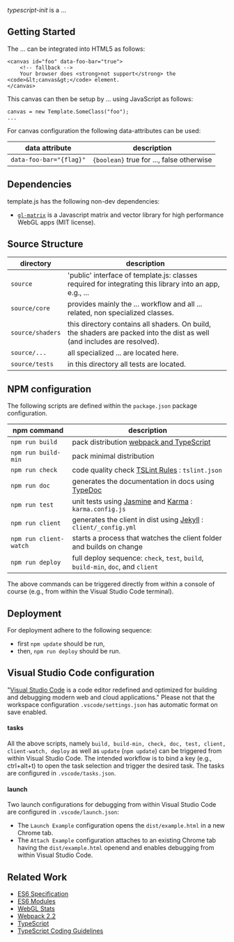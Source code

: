 
*typescript-init* is a ...


## Getting Started

The ... can be integrated into HTML5 as follows:
```
<canvas id="foo" data-foo-bar="true">
    <!-- fallback -->
    Your browser does <strong>not support</strong> the <code>&lt;canvas&gt;</code> element.
</canvas>
```

This canvas can then be setup by ... using JavaScript as follows:
```
canvas = new Template.SomeClass("foo");
...
```

For canvas configuration the following data-attributes can be used:

| data attribute | description |
|----------------|-------------|
| ```data-foo-bar="{flag}"``` | ```{boolean}``` true for ..., false otherwise |


## Dependencies

template.js has the following non-dev dependencies:

* [```gl-matrix```](http://glmatrix.net/) is a Javascript matrix and vector library for high performance WebGL apps (MIT license).


## Source Structure

| directory | description |
|-------------------|-------------|
| ```source``` | 'public' interface of template.js: classes required for integrating this library into an app, e.g., ... |
| ```source/core``` | provides mainly the ... workflow and all ... related, non specialized classes. | 
| ```source/shaders``` | this directory contains all shaders. On build, the shaders are packed into the dist as well (and includes are resolved). |
| ```source/...``` | all specialized ... are located here. |
| ```source/tests``` | in this directory all tests are located. |


## NPM configuration

The following scripts are defined within the ```package.json``` package configuration.

| npm command | description |
|-------------|-------------|
| ```npm run build```        | pack distribution [webpack and TypeScript](https://webpack.js.org/guides/webpack-and-typescript/) |
| ```npm run build-min```    | pack minimal distribution |
| ```npm run check```        | code quality check [TSLint Rules](https://palantir.github.io/tslint/rules/) : ```tslint.json``` |
| ```npm run doc```          | generates the documentation in docs using [TypeDoc](https://github.com/TypeStrong/typedoc) |
| ```npm run test```         | unit tests using [Jasmine](https://jasmine.github.io/) and [Karma](http://karma-runner.github.io/1.0/index.html) : ```karma.config.js``` |
| ```npm run client```       | generates the client in dist using [Jekyll](https://jekyllrb.com/) : ```client/_config.yml``` |
| ```npm run client-watch``` | starts a process that watches the client folder and builds on change |
| ```npm run deploy```       | full deploy sequence: ```check```, ```test```, ```build```, ```build-min```, ```doc```, and ```client``` |

The above commands can be triggered directly from within a console of course (e.g., from within the Visual Studio Code terminal).


## Deployment 

For deployment adhere to the following sequence:

* first ```npm update``` should be run,
* then, ```npm run deploy``` should be run.


## Visual Studio Code configuration

"[Visual Studio Code](https://code.visualstudio.com/) is a code editor redefined and optimized for building and debugging modern web and cloud applications." 
Please not that the workspace configuration ```.vscode/settings.json``` has automatic format on save enabled.

#### tasks

All the above scripts, namely ```build, build-min, check, doc, test, client, client-watch, deploy``` as well as ```update``` (```npm update```) can be triggered from within Visual Studio Code.
The intended workflow is to bind a key (e.g., ctrl+alt+t) to open the task selection and trigger the desired task.
The tasks are configured in ```.vscode/tasks.json```.

#### launch

Two launch configurations for debugging from within Visual Studio Code are configured in ```.vscode/launch.json```:

* The ```Launch Example``` configuration opens the ```dist/example.html``` in a new Chrome tab.
* The ```Attach Example``` configuration attaches to an existing Chrome tab having the ```dist/example.html``` openend and enables debugging from within Visual Studio Code.


## Related Work

* [ES6 Specification](http://www.ecma-international.org/ecma-262/6.0/)
* [ES6 Modules](http://www.2ality.com/2014/09/es6-modules-final.html)
* [WebGL Stats](http://webglstats.com/)
* [Webpack 2.2](https://webpack.js.org/configuration/)
* [TypeScript](https://www.typescriptlang.org/docs/tutorial.html)
* [TypeScript Coding Guidelines](https://github.com/Microsoft/TypeScript/wiki/Coding-guidelines)
